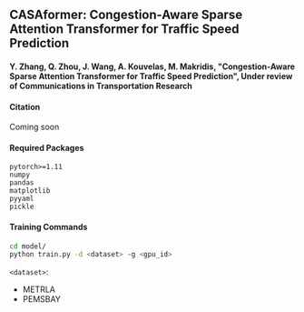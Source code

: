 ## CASAformer: Congestion-Aware Sparse Attention Transformer for Traffic Speed Prediction

#### Y. Zhang, Q. Zhou, J. Wang, A. Kouvelas, M. Makridis, "Congestion-Aware Sparse Attention Transformer for Traffic Speed Prediction", Under review of Communications in Transportation Research

#### Citation
Coming soon

#### Required Packages

```
pytorch>=1.11
numpy
pandas
matplotlib
pyyaml
pickle
```

#### Training Commands

```bash
cd model/
python train.py -d <dataset> -g <gpu_id>
```

`<dataset>`:
- METRLA
- PEMSBAY
